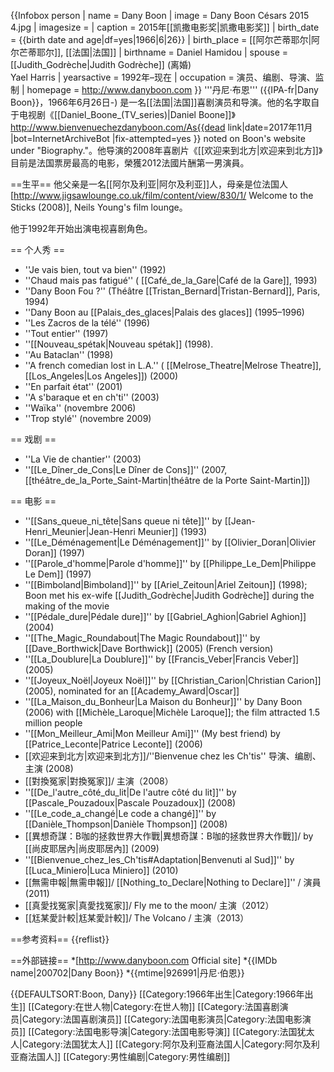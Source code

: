 {{Infobox person
| name = Dany Boon
| image =  Dany Boon Césars 2015 4.jpg
| imagesize = 
| caption = 2015年[[凯撒电影奖|凯撒电影奖]]
| birth_date = {{birth date and age|df=yes|1966|6|26}}
| birth_place = [[阿尔芒蒂耶尔|阿尔芒蒂耶尔]], [[法国|法国]]
| birthname = Daniel Hamidou
| spouse =[[Judith_Godrèche|Judith Godrèche]] (离婚)<br>Yael Harris
| yearsactive = 1992年–现在
| occupation = 演员、编剧、导演、监制
| homepage = http://www.danyboon.com
}}
'''丹尼·布恩''' ({{IPA-fr|Dany Boon}}，1966年6月26日-) 是一名[[法国|法国]]喜剧演员和导演。他的名字取自于电视剧《[[Daniel_Boone_(TV_series)|Daniel Boone]]》<ref>http://www.bienvenuechezdanyboon.com/As{{dead link|date=2017年11月 |bot=InternetArchiveBot |fix-attempted=yes }} noted on Boon's website under "Biography."</ref>。他导演的2008年喜剧片《[[欢迎来到北方|欢迎来到北方]]》目前是法国票房最高的电影，榮獲2012法國片酬第一男演員。

==生平==
他父亲是一名[[阿尔及利亚|阿尔及利亚]]人，母亲是位法国人<ref>[http://www.jigsawlounge.co.uk/film/content/view/830/1/ Welcome to the Sticks (2008)], Neils Young's film lounge</ref>。

他于1992年开始出演电视喜剧角色。

== 个人秀 ==
* ''Je vais bien, tout va bien'' (1992)
* ''Chaud mais pas fatigué'' ( [[Café_de_la_Gare|Café de la Gare]], 1993)
* ''Dany Boon Fou ?'' (Théâtre [[Tristan_Bernard|Tristan-Bernard]], Paris, 1994)
* ''Dany Boon au [[Palais_des_glaces|Palais des glaces]] (1995–1996)
* ''Les Zacros de la télé'' (1996)
* ''Tout entier'' (1997)
* ''[[Nouveau_spétak|Nouveau spétak]] (1998).
* ''Au Bataclan'' (1998)
* ''A french comedian lost in L.A.'' ( [[Melrose_Theatre|Melrose Theatre]], [[Los_Angeles|Los Angeles]]) (2000)
* ''En parfait état'' (2001)
* ''A s'baraque et en ch'ti'' (2003)
* ''Waïka'' (novembre 2006)
* ''Trop stylé'' (novembre 2009)

== 戏剧 ==
* ''La Vie de chantier'' (2003)
* ''[[Le_Dîner_de_Cons|Le Dîner de Cons]]'' (2007, [[théâtre_de_la_Porte_Saint-Martin|théâtre de la Porte Saint-Martin]])

== 电影 ==
* ''[[Sans_queue_ni_tête|Sans queue ni tête]]'' by [[Jean-Henri_Meunier|Jean-Henri Meunier]] (1993)
* ''[[Le_Déménagement|Le Déménagement]]'' by [[Olivier_Doran|Olivier Doran]] (1997)
* ''[[Parole_d'homme|Parole d'homme]]'' by [[Philippe_Le_Dem|Philippe Le Dem]] (1997)
* ''[[Bimboland|Bimboland]]'' by [[Ariel_Zeitoun|Ariel Zeitoun]] (1998); Boon met his ex-wife [[Judith_Godrèche|Judith Godrèche]] during the making of the movie
* ''[[Pédale_dure|Pédale dure]]'' by [[Gabriel_Aghion|Gabriel Aghion]] (2004)
* ''[[The_Magic_Roundabout|The Magic Roundabout]]'' by [[Dave_Borthwick|Dave Borthwick]] (2005) (French version)
* ''[[La_Doublure|La Doublure]]'' by [[Francis_Veber|Francis Veber]] (2005)
* ''[[Joyeux_Noël|Joyeux Noël]]'' by [[Christian_Carion|Christian Carion]] (2005), nominated for an [[Academy_Award|Oscar]]
* ''[[La_Maison_du_Bonheur|La Maison du Bonheur]]'' by Dany Boon (2006) with [[Michèle_Laroque|Michèle Laroque]]; the film attracted 1.5 million people
* ''[[Mon_Meilleur_Ami|Mon Meilleur Ami]]'' (My best friend) by [[Patrice_Leconte|Patrice Leconte]] (2006)
* [[欢迎来到北方|欢迎来到北方]]/''Bienvenue chez les Ch'tis'' 导演、编剧、主演 (2008)
* [[對換冤家|對換冤家]]/ 主演（2008）
* ''[[De_l'autre_côté_du_lit|De l'autre côté du lit]]'' by [[Pascale_Pouzadoux|Pascale Pouzadoux]] (2008)
* ''[[Le_code_a_changé|Le code a changé]]'' by [[Danièle_Thompson|Danièle Thompson]] (2008)
* [[異想奇謀：B咖的拯救世界大作戰|異想奇謀：B咖的拯救世界大作戰]]/ by [[尚皮耶居內|尚皮耶居內]] (2009)
* ''[[Bienvenue_chez_les_Ch'tis#Adaptation|Benvenuti al Sud]]'' by [[Luca_Miniero|Luca Miniero]] (2010)
* [[無需申報|無需申報]]/ [[Nothing_to_Declare|Nothing to Declare]]'' / 演員 (2011)
* [[真愛找冤家|真愛找冤家]]/ Fly me to the moon/ 主演（2012）
* [[尪某愛計較|尪某愛計較]]/ The Volcano / 主演（2013）

==参考资料==
{{reflist}}

==外部链接==
*[http://www.danyboon.com Official site]
*{{IMDb name|200702|Dany Boon}}
*{{mtime|926991|丹尼·伯恩}}

{{DEFAULTSORT:Boon, Dany}}
[[Category:1966年出生|Category:1966年出生]]
[[Category:在世人物|Category:在世人物]]
[[Category:法国喜剧演员|Category:法国喜剧演员]]
[[Category:法国电影演员|Category:法国电影演员]]
[[Category:法国电影导演|Category:法国电影导演]]
[[Category:法国犹太人|Category:法国犹太人]]
[[Category:阿尔及利亚裔法国人|Category:阿尔及利亚裔法国人]]
[[Category:男性编剧|Category:男性编剧]]
